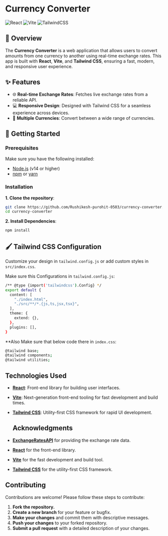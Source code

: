 # Currency Converter

![React](https://img.shields.io/badge/React-v18.2.0-blue.svg?style=flat&logo=react)
![Vite](https://img.shields.io/badge/Vite-v4.0.0-blueviolet.svg?style=flat&logo=vite)
![TailwindCSS](https://img.shields.io/badge/TailwindCSS-v3.2.0-38B2AC.svg?style=flat&logo=tailwind-css)


## 📝 Overview

The **Currency Converter** is a web application that allows users to convert amounts from one currency to another using real-time exchange rates. This app is built with **React**, **Vite**, and **Tailwind CSS**, ensuring a fast, modern, and responsive user experience.

## ✨ Features

- 🌐 **Real-time Exchange Rates**: Fetches live exchange rates from a reliable API.
- 💻 **Responsive Design**: Designed with Tailwind CSS for a seamless experience across devices.
- 🔄 **Multiple Currencies**: Convert between a wide range of currencies.


## 🚀 Getting Started

### Prerequisites

Make sure you have the following installed:

- [Node.js](https://nodejs.org/en/) (v14 or higher)
- [npm](https://www.npmjs.com/) or [yarn](https://yarnpkg.com/)

### Installation

**1. Clone the repository**:

   ```bash
   git clone https://github.com/Rushikesh-purohit-0503/currency-converter.git
   cd currency-converter
   ```
   
 **2. Install Dependencies**:
 ```bash
 npm install 
 ```
 ## 🖌 Tailwind CSS Configuration

Customize your design in `tailwind.config.js` or add custom styles in `src/index.css`.

Make sure this Configurations in `tailwind.config.js`: 
```bash
/** @type {import('tailwindcss').Config} */
export default {
  content: [
    "./index.html",
    "./src/**/*.{js,ts,jsx,tsx}",
  ],
  theme: {
    extend: {},
  },
  plugins: [],
}
```
**Also Make sure that below code there in `index.css`:
```bash
@tailwind base;
@tailwind components;
@tailwind utilities;
```

## Technologies Used

- **[React](https://reactjs.org/)**: Front-end library for building user interfaces.
- **[Vite](https://vitejs.dev/)**: Next-generation front-end tooling for fast development and build times.
- **[Tailwind CSS](https://tailwindcss.com/)**: Utility-first CSS framework for rapid UI development.

   ## Acknowledgments

- **[ExchangeRatesAPI](https://exchangeratesapi.io/)** for providing the exchange rate data.
- **[React](https://reactjs.org/)** for the front-end library.
- **[Vite](https://vitejs.dev/)** for the fast development and build tool.
- **[Tailwind CSS](https://tailwindcss.com/)** for the utility-first CSS framework.

## Contributing

Contributions are welcome! Please follow these steps to contribute:

1. **Fork the repository.**
2. **Create a new branch** for your feature or bugfix.
3. **Make your changes** and commit them with descriptive messages.
4. **Push your changes** to your forked repository.
5. **Submit a pull request** with a detailed description of your changes.



